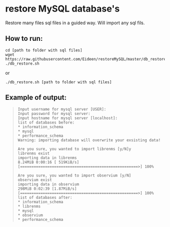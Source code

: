 # restore MySQL database's
Restore many files sql files in a guided way.
Will import any sql fils.

## How to run:
```
cd [path to folder with sql files]
wget https://raw.githubusercontent.com/Eideen/restoreMySQL/master/db_restore.sh
./db_restore.sh
```
or 
```
./db_restore.sh [path to folder with sql files]
```

## Example of output:

>```
>Input username for mysql server [USER]:
>Input password for mysql server:
>Input hostname for mysql server [localhost]:
>list of databases before:
>* information_schema
>* mysql
>* performance_schema
>Warning: importing database will overwrite your exsisting data!
>
>Are you sure, you wanted to import librenms [y/N]y
>librenms exist
>importing data in librenms
>8.24MiB 0:00:16 [ 519KiB/s] [====================================================>] 100%
>
>Are you sure, you wanted to import observium [y/N]
>observium exist
>importing data in observium
> 298MiB 0:02:39 [1.87MiB/s] [====================================================>] 100%
>list of databases after:
>* information_schema
>* librenms
>* mysql
>* observium
>* performance_schema
>```
